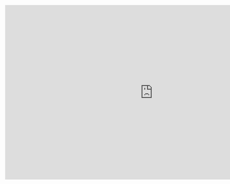 <iframe src="https://docs.google.com/presentation/d/e/2PACX-1vQ8w7ksbvTRD07uzVknXLoeFvBdabV96DX2mugffJnBj-woc6bkzgdA1u9RxdnBYe53JazpuxbWuVrH/embed?start=false&loop=false&delayms=3000" frameborder="0" width="960" height="569" allowfullscreen="true" mozallowfullscreen="true" webkitallowfullscreen="true"></iframe>